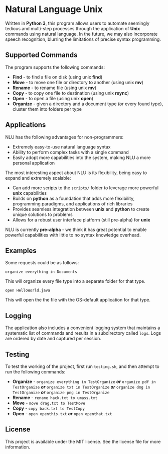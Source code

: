 # Natural Language Unix

Written in **Python 3**, this program allows users to automate seemingly tedious and multi-step processes through the application of **Unix** commands using natural language. In the future, we may also incorporate speech recognition, blurring the limitations of precise syntax programming.

## Supported Commands

The program supports the following commands:
* **Find** - to find a file on disk (using unix **find**)
* **Move** - to move one file or directory to another (using unix **mv**)
* **Rename** - to rename file (using unix **mv**)
* **Copy** - to copy one file to destination (using unix **rsync**)
* **Open** - to open a file (using unix **open**)
* **Organize** - given a directory and a document type (or every found type), cluster them into folders per type

## Applications

NLU has the following advantages for non-programmers:
* Extremely easy-to-use natural language syntax
* Ability to perform complex tasks with a single command
* Easily adopt more capabilities into the system, making NLU a more personal application

The most interesting aspect about NLU is its flexibility, being easy to expand and extremely scalable:
* Can add more scripts to the `scripts/` folder to leverage more powerful **unix** capabilities
* Builds on **python** as a foundation that adds more flexibility, programming paradigms, and applications of rich libraries
* Provides seamless integration between **unix** and **python** to create unique solutions to problems
* Allows for a robust user interface platform (still pre-alpha) for **unix**

NLU is currently **pre-alpha** - we think it has great potential to enable powerful capabilities with little to no syntax knowledge overhead.

## Examples

Some requests could be as follows:
```
organize everything in Documents
```

This will organize every file type into a separate folder for that type.

```
open HelloWorld.java
```

This will open the the file with the OS-default application for that type.

## Logging

The application also includes a convenient logging system that maintains a systematic list of commands and results in a subdirectory called `logs`. Logs are ordered by date and captured per session.

## Testing

To test the working of the project, first run `testing.sh`, and then attempt to run the following commands:

* **Organize** - `organize everything in TestOrganize`  ***or*** `organize pdf in TestOrganize` ***or*** `organize txt in TestOrganize` ***or*** `organize dmg in TestOrganize` ***or*** `organize png in TestOrganize`
* **Rename** - `rename hack.txt to umass.txt`
* **Move** - `move drag.txt to TestMove`
* **Copy** - `copy back.txt to TestCopy`
* **Open** - `open openthis.txt` ***or*** `open openthat.txt`

## License

This project is available under the MIT license. See the license file for more information.
